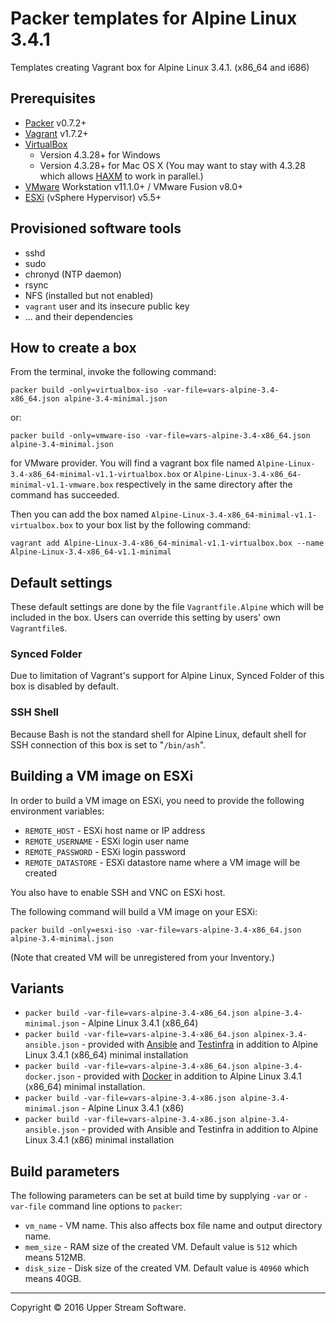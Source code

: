 # Packer templates for Alpine Linux 3.4.1

Templates creating Vagrant box for Alpine Linux 3.4.1. (x86_64 and i686)

## Prerequisites

* [Packer] v0.7.2+
* [Vagrant] v1.7.2+
* [VirtualBox]
	* Version 4.3.28+ for Windows
	* Version 4.3.28+ for Mac OS X (You may want to stay with 4.3.28 which allows [HAXM] to work in parallel.)
* [VMware] Workstation v11.1.0+ / VMware Fusion v8.0+
* [ESXi] (vSphere Hypervisor) v5.5+

[ESXi]: http://www.vmware.com/products/vsphere-hypervisor "Free VMware vSphere Hypervisor, Free Virtualization (ESXi)"
[HAXM]: https://software.intel.com/en-us/android/articles/intel-hardware-accelerated-execution-manager "Intel&reg; Hardware Accelerated Execution Manager"
[Packer]: https://www.packer.io/ "Packer by HashiCorp"
[Vagrant]: https://www.vagrantup.com/ "Vagrant"
[VirtualBox]: https://www.virtualbox.org/ "Oracle VM VirtualBox"
[VMware]: http://www.vmware.com/ "VMware Virtualization for Desktop &amp; Server, Application, Public &amp; Hybrid Clouds"

## Provisioned software tools

* sshd
* sudo
* chronyd (NTP daemon)
* rsync
* NFS (installed but not enabled)
* `vagrant` user and its insecure public key
* ... and their dependencies

## How to create a box

From the terminal, invoke the following command:

	packer build -only=virtualbox-iso -var-file=vars-alpine-3.4-x86_64.json alpine-3.4-minimal.json

or:

	packer build -only=vmware-iso -var-file=vars-alpine-3.4-x86_64.json alpine-3.4-minimal.json

for VMware provider.
You will find a vagrant box file named `Alpine-Linux-3.4-x86_64-minimal-v1.1-virtualbox.box` or
`Alpine-Linux-3.4-x86_64-minimal-v1.1-vmware.box` respectively in the same directory after the command has succeeded.

Then you can add the box named `Alpine-Linux-3.4-x86_64-minimal-v1.1-virtualbox.box` to your box list
by the following command:

	vagrant add Alpine-Linux-3.4-x86_64-minimal-v1.1-virtualbox.box --name Alpine-Linux-3.4-x86_64-v1.1-minimal

## Default settings

These default settings are done by the file `Vagrantfile.Alpine` which will be included in the box.
Users can override this setting by users' own `Vagrantfile`s.

### Synced Folder

Due to limitation of Vagrant's support for Alpine Linux, Synced Folder of this box is disabled by default.

### SSH Shell

Because Bash is not the standard shell for Alpine Linux, default shell for SSH connection of this box
is set to "`/bin/ash`".

## Building a VM image on ESXi

In order to build a VM image on ESXi, you need to provide the following environment variables:

* `REMOTE_HOST` - ESXi host name or IP address
* `REMOTE_USERNAME` - ESXi login user name
* `REMOTE_PASSWORD` - ESXi login password
* `REMOTE_DATASTORE` - ESXi datastore name where a VM image will be created

You also have to enable SSH and VNC on ESXi host.

The following command will build a VM image on your ESXi:

    packer build -only=esxi-iso -var-file=vars-alpine-3.4-x86_64.json alpine-3.4-minimal.json

(Note that created VM will be unregistered from your Inventory.)

## Variants

* `packer build -var-file=vars-alpine-3.4-x86_64.json alpine-3.4-minimal.json` - Alpine Linux 3.4.1 (x86_64)
* `packer build -var-file=vars-alpine-3.4-x86_64.json alpinex-3.4-ansible.json` - provided with [Ansible] and [Testinfra] in addition to Alpine Linux 3.4.1 (x86_64) minimal installation
* `packer build -var-file=vars-alpine-3.4-x86_64.json alpine-3.4-docker.json` - provided with [Docker] in addition to Alpine Linux 3.4.1 (x86_64) minimal installation.
* `packer build -var-file=vars-alpine-3.4-x86.json alpine-3.4-minimal.json` - Alpine Linux 3.4.1 (x86)
* `packer build -var-file=vars-alpine-3.4-x86.json alpine-3.4-ansible.json` - provided with Ansible and Testinfra in addition to Alpine Linux 3.4.1 (x86) minimal installation

[Ansible]: https://www.ansible.com/ "Ansible is Simple IT Automation"
[Docker]: https://www.docker.com/ "Docker - Build, Ship and Run Any App, Anywhere"
[Testinfra]: https://testinfra.readthedocs.io/en/latest/ "Testinfra test your infrastructure &mdash; testinfra 1.1.3.dev24 documentation"

## Build parameters

The following parameters can be set at build time by supplying `-var` or `-var-file` command line options to `packer`:

* `vm_name` - VM name.  This also affects box file name and output directory name.
* `mem_size` - RAM size of the created VM.  Default value is `512` which means 512MB.
* `disk_size` - Disk size of the created VM.  Default value is `40960` which means 40GB.

- - -

Copyright &copy; 2016 Upper Stream Software.
